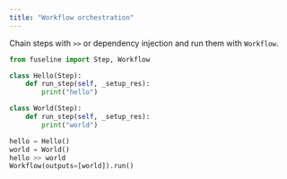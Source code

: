 ```yaml
---
title: "Workflow orchestration"
---
```


Chain steps with `>>` or dependency injection and run them with `Workflow`.


```python
from fuseline import Step, Workflow

class Hello(Step):
    def run_step(self, _setup_res):
        print("hello")

class World(Step):
    def run_step(self, _setup_res):
        print("world")

hello = Hello()
world = World()
hello >> world
Workflow(outputs=[world]).run()
```


